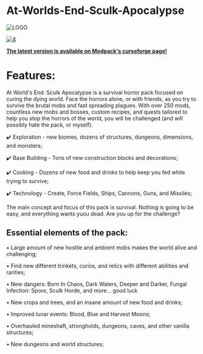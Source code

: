 # At-Worlds-End-Sculk-Apocalypse

![LOGO](https://github.com/user-attachments/assets/288acdef-480e-49d9-bb3d-a5607f3acb33)
<!-- ![col3](https://user-images.githubusercontent.com/7347489/183647041-2764c769-6945-4f75-939c-f314a9b47d10.png)  -->

<!--- [![1](https://img.shields.io/discord/512339624627011586?color=blue&label=discord&logo=discord&style=for-the-badge)](https://discord.gg/CG6HjQjW5c) --->

<!--- [![2](https://img.shields.io/endpoint.svg?url=https://shieldsio-patreon.vercel.app/api?username=Dreams01&type=patrons&style=for-the-badge)](https://www.patreon.com/Dreams01) --->

<!--- [![3](https://img.shields.io/badge/Rent%20-a%20server-cyan?style=for-the-badge&logo=Codeforces&logoColor=cyan)](https://bisecthosting.com/xdreamz) --->

[![4](https://img.shields.io/badge/My-projects-orange?style=for-the-badge&logo=curseforge)](https://www.curseforge.com/members/CodyTheRed/projects)

<!--- Modpack is continuation of my previous pack [**Roguelike Adventures and Dungeons**](https://www.curseforge.com/minecraft/modpacks/roguelike-adventures-and-dungeons) but for newer versions of Minecraft. (1.16+) --->

[**The latest version is available on Modpack's curseforge page!**](https://www.curseforge.com/minecraft/modpacks/at-worlds-end-sculk-apocalypse) 


# **Features:**

At World's End: Sculk Apocalypse is a survival horror pack focused on curing the dying world. Face the horrors alone, or with friends, as you try to survive the brutal mobs and fast spreading plagues. With over 250 mods, countless new mobs and bosses, custom recipes, and quests tailored to help you stop the horrors of the world, you will be challenged (and will possibly hate the pack, or myself). 
 

<break/>


<!--- Modpack encourages many different playstyles like --->

<!--- ✔️ Questing - Over 1500 quests with useful rewards and shop; --->

✔️ Exploration - new biomes, dozens of structures, dungeons, dimensions, and monsters;

<!--- ✔️ Nomadism - Sophisticated Backpacks, Bags; --->

✔️ Base Building - Tons of new construction blocks and decorations;

<!--- ✔️ Farming - New crops and trees; --->

✔️ Cooking - Dozens of new food and drinks to help keep you fed while trying to survive;

✔️ Technology - Create, Force Fields, Ships, Cannons, Guns, and Missiles;

<!--- ✔️ and a little bit of magic! --->

The main concept and focus of this pack is survival. Nothing is going to be easy, and everything wants yuou dead. Are you up for the challenge?


## **Essential elements of the pack:**

<!--- ## **⚔️ Roguelike:** --->

<!--- • Level up stats (Mining, Combat, etc) and gain various benefits like increased health or damage; --->

• Large amount of new hostile and ambient mobs makes the world alive and challenging;

<!--- • Quests! Receive valuable and useful rewards while exploring or earn coins to spend in the shop; --->

• Find new different trinkets, curios, and relics with different abilities and rarities;

<!--- • Random modifiers and rarities for tools, weapons, armor, and even mobs!; --->

<!--- • Scaling mob difficulty. Mobs grow stronger as you do; --->

<!--- • Mighty elemental dragons with unique loot and items; --->

<!--- • Game difficulty stages: Normal mode, Expert mode, and Master mode;  --->

<!--- • Progressive bosses which make gameplay more challenging; --->

<!--- • A little bit of magic. Be a mage with Ars Nouveau mod; --->

<!--- • Tons of new unique enchantments, new ways of getting them, and leveling them up! --->

<!--- ## **🗺️ Adventures:** --->

• New dangers: Born In Chaos, Dark Waters, Deeper and Darker, Fungal Infection: Spore, Sculk Horde, and more... good luck 

<!--- • New custom picked biomes; --->

<!--- • Go nomad! - Some items allow you to travel continuously with your base in your inventory; --->

<!--- • Different immersive storage solutions; --->

• New crops and trees, and an insane amount of new food and drinks;

• Improved lunar events: Blood, Blue and Harvest Moons; 

<!--- ## **🏰 Dungeons:** --->

• Overhauled mineshaft, strongholds, dungeons, caves, and other vanilla structures;

• New dungeons and world structures;

<!---

## [**Support me on Patreon!**](https://www.patreon.com/Dreams01) | [Modpack's discord channel.](https://discord.com/invite/npNApNFn2r) 
Do you need a server to play with friends? Don't know how to set up one? Just rent an already configured server - install and update my Modpacks( and dozens of others!) in one click!
[![bisecthosting](https://i.imgur.com/EHeCmev.png)](https://bisecthosting.com/xdreamz)

Click on the picture above, select plan (at least 5GB), use my code xdreamz to get 25% off your first month and enjoy playing with your friends!

--->
